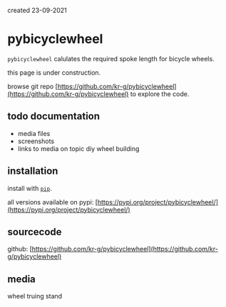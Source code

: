 created 23-09-2021

# pybicyclewheel

`pybicyclewheel` calulates the required spoke length for bicycle wheels.

this page is under construction.

browse git repo [https://github.com/kr-g/pybicyclewheel](https://github.com/kr-g/pybicyclewheel) to explore the code.


## todo documentation

- media files
- screenshots
- links to media on topic diy wheel building


## installation

install with [`pip`](https://packaging.python.org/tutorials/installing-packages/).

all versions available on pypi: [https://pypi.org/project/pybicyclewheel/](https://pypi.org/project/pybicyclewheel/)


## sourcecode

github: [https://github.com/kr-g/pybicyclewheel](https://github.com/kr-g/pybicyclewheel)


## media 

wheel truing stand




